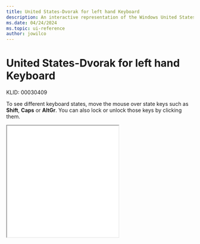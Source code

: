 ```yaml
---
title: United States-Dvorak for left hand Keyboard
description: An interactive representation of the Windows United States-Dvorak for left hand keyboard. To see different keyboard states, click or move the mouse over the state keys.
ms.date: 04/24/2024
ms.topic: ui-reference
author: jowilco
---
```


# United States-Dvorak for left hand Keyboard

KLID: 00030409

To see different keyboard states, move the mouse over state keys such as **Shift**, **Caps** or **AltGr**. You can also lock or unlock those keys by clicking them.

<iframe src="kbdusl.html" height="300"></iframe>
